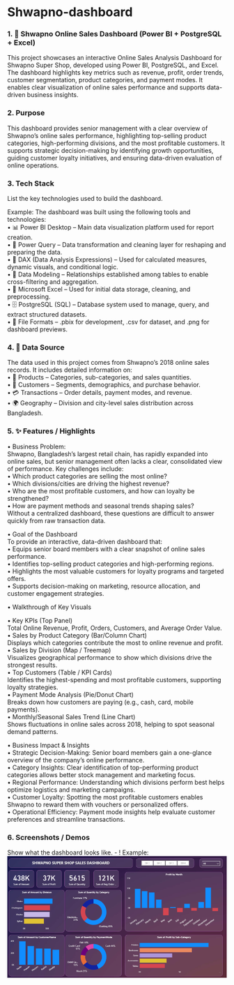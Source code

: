 # Shwapno-dashboard

### 1.	🛒 Shwapno Online Sales Dashboard (Power BI + PostgreSQL + Excel)

This project showcases an interactive Online Sales Analysis Dashboard for Shwapno Super Shop, developed using Power BI, PostgreSQL, and Excel. The dashboard highlights key metrics such as revenue, profit, order trends, customer segmentation, product categories, and payment modes. It enables clear visualization of online sales performance and supports data-driven business insights.

### 2. Purpose
This dashboard provides senior management with a clear overview of Shwapno’s online sales performance, highlighting top-selling product categories, high-performing divisions, and the most profitable customers. It supports strategic decision-making by identifying growth opportunities, guiding customer loyalty initiatives, and ensuring data-driven evaluation of online operations.

### 3.	Tech Stack
List the key technologies used to build the dashboard.

Example:
The dashboard was built using the following tools and technologies:<br>
• 📊 Power BI Desktop – Main data visualization platform used for report creation.<br>
• 📂 Power Query – Data transformation and cleaning layer for reshaping and preparing the data.<br>
• 🧠 DAX (Data Analysis Expressions) – Used for calculated measures, dynamic visuals, and conditional logic.<br>
• 📝 Data Modeling – Relationships established among tables to enable cross-filtering and aggregation.<br>
• 📑 Microsoft Excel – Used for initial data storage, cleaning, and preprocessing.<br>
• 🗄️ PostgreSQL (SQL) – Database system used to manage, query, and extract structured datasets.<br>
• 📁 File Formats – .pbix for development, .csv for dataset, and .png for dashboard previews.

### 4.	📂 Data Source

The data used in this project comes from Shwapno’s 2018 online sales records. It includes detailed information on:<br>
• 🛒 Products – Categories, sub-categories, and sales quantities.<br>
• 👥 Customers – Segments, demographics, and purchase behavior.<br>
• 💳 Transactions – Order details, payment modes, and revenue.<br>
• 🌍 Geography – Division and city-level sales distribution across Bangladesh.<br>


### 5.	✨ Features / Highlights
• Business Problem:<br>
Shwapno, Bangladesh’s largest retail chain, has rapidly expanded into online sales, but senior management often lacks a clear, consolidated view of performance.
Key challenges include:<br>
• Which product categories are selling the most online?<br>
• Which divisions/cities are driving the highest revenue?<br>
• Who are the most profitable customers, and how can loyalty be strengthened?<br>
• How are payment methods and seasonal trends shaping sales?<br>
Without a centralized dashboard, these questions are difficult to answer quickly from raw transaction data.

•   Goal of the Dashboard<br>
To provide an interactive, data-driven dashboard that:<br>
• Equips senior board members with a clear snapshot of online sales performance.<br>
• Identifies top-selling product categories and high-performing regions.<br>
• Highlights the most valuable customers for loyalty programs and targeted offers.<br>
• Supports decision-making on marketing, resource allocation, and customer engagement strategies.

•   Walkthrough of Key Visuals<br>

 • Key KPIs (Top Panel)<br>
    Total Online Revenue, Profit, Orders, Customers, and Average Order Value.<br>
 • Sales by Product Category (Bar/Column Chart)<br>
    Displays which categories contribute the most to online revenue and profit.<br>
 • Sales by Division (Map / Treemap)<br>
    Visualizes geographical performance to show which divisions drive the strongest results.<br>
 • Top Customers (Table / KPI Cards)<br>
    Identifies the highest-spending and most profitable customers, supporting loyalty strategies.<br>
 • Payment Mode Analysis (Pie/Donut Chart)<br>
    Breaks down how customers are paying (e.g., cash, card, mobile payments).<br>
 • Monthly/Seasonal Sales Trend (Line Chart)<br>
    Shows fluctuations in online sales across 2018, helping to spot seasonal demand patterns.<br>

•	Business Impact & Insights<br>
    • Strategic Decision-Making: Senior board members gain a one-glance overview of the company’s online performance.<br>
    • Category Insights: Clear identification of top-performing product categories allows better stock management and marketing focus.<br>
    • Regional Performance: Understanding which divisions perform best helps optimize logistics and marketing campaigns.<br>
    • Customer Loyalty: Spotting the most profitable customers enables Shwapno to reward them with vouchers or personalized offers.<br>
    • Operational Efficiency: Payment mode insights help evaluate customer preferences and streamline transactions.<br>

### 6.	Screenshots / Demos
Show what the dashboard looks like. - !
Example: ![Dashboard Preview](https://github.com/ovichy07/Analyzed-Super-shop-Online-sales-Data/blob/main/Dashboard.png)
